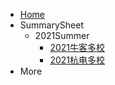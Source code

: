 <!-- docs/_sidebar.md --> 

* [Home]()  
* SummarySheet
  * 2021Summer
    * [2021牛客多校](2021Summer/niuke)
    * [2021杭电多校](user/getuserinfo)
* More

